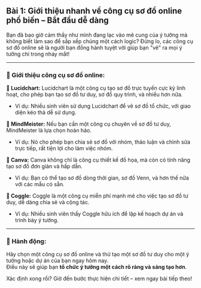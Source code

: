 ## Bài 1: Giới thiệu nhanh về công cụ sơ đồ online phổ biến – Bắt đầu dễ dàng

Bạn đã bao giờ cảm thấy như mình đang lạc vào mê cung của ý tưởng mà không biết làm sao để sắp xếp chúng một cách logic? Đừng lo, các công cụ sơ đồ online sẽ là người bạn đồng hành tuyệt vời giúp bạn "vẽ" ra mọi ý tưởng chỉ trong nháy mắt!

---

### 📌 Giới thiệu công cụ sơ đồ online:

**🔹 Lucidchart:**
Lucidchart là một công cụ tạo sơ đồ trực tuyến cực kỳ linh hoạt, cho phép bạn tạo sơ đồ tư duy, sơ đồ quy trình, và nhiều hơn nữa.  
- Ví dụ: Nhiều sinh viên sử dụng Lucidchart để vẽ sơ đồ tổ chức, với giao diện kéo thả dễ sử dụng.

**🔹 MindMeister:**
Nếu bạn cần một công cụ chuyên về sơ đồ tư duy, MindMeister là lựa chọn hoàn hảo.  
- Ví dụ: Nó cho phép bạn chia sẻ sơ đồ với nhóm, thảo luận và chỉnh sửa trực tiếp, rất tiện lợi cho làm việc nhóm.

**🔹 Canva:**
Canva không chỉ là công cụ thiết kế đồ họa, mà còn có tính năng tạo sơ đồ đơn giản và hấp dẫn.  
- Ví dụ: Bạn có thể tạo sơ đồ dòng thời gian, sơ đồ Venn, và hơn thế nữa với các mẫu có sẵn.

**🔹 Coggle:**
Coggle là một công cụ miễn phí mạnh mẽ cho việc tạo sơ đồ tư duy, dễ dàng chia sẻ và cộng tác.  
- Ví dụ: Nhiều sinh viên thấy Coggle hữu ích để lập kế hoạch dự án và trình bày ý tưởng.

---

### 🚀 Hành động:

Hãy chọn một công cụ sơ đồ online và thử tạo một sơ đồ tư duy cho một ý tưởng hoặc dự án của bạn ngay hôm nay.  
Điều này sẽ giúp bạn **tổ chức ý tưởng một cách rõ ràng và sáng tạo hơn**.

Xác định xong rồi? Giờ đến bước thực hiện chi tiết – xem ngay bài tiếp theo!